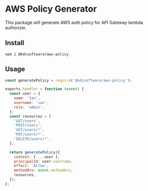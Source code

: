 # AWS Policy Generator

This package will generate AWS auth policy for API Gateway lambda authorizer.

## Install

```terminal
npm i @kdcsoftware/aws-policy
```

## Usage

```javascript
const generatePolicy = require('@kdcsoftware/aws-policy');

exports.handler = function (event) {
  const user = {
    name: 'Ian',
    username: 'ian',
    role: 'admin',
  };
  const resources = [
    'GET/users',
    'POST/users',
    'GET/users/*',
    'PUT/users/*',
    'DELETE/users/*',
  ];

  return generatePolicy({
    context: { ...user },
    principalId: user.username,
    effect: 'Allow',
    methodArn: event.methodArn,
    resources,
  });
};
```
